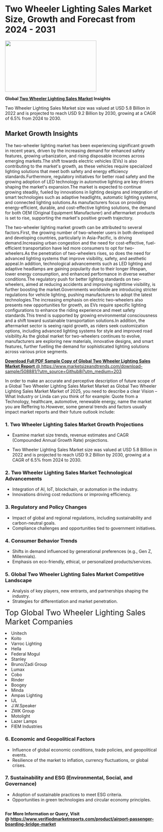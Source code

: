 <H1>Two Wheeler Lighting Sales Market Size, Growth and Forecast from 2024 - 2031</H1><img class="aligncenter size-medium wp-image-584254" src="https://thirdeyenews.in/wp-content/uploads/2024/09/Global-Market-Research-300x168.jpeg" alt="" width="300" height="168" /><p><strong>Global&nbsp;<a href="https://www.marketsizeandtrends.com/download-sample/508881/?utm_source=Github8j?utm_medium=203">Two Wheeler Lighting Sales Market</a> Insights</strong></p><p>Two Wheeler Lighting Sales Market size was valued at USD 5.8 Billion in 2022 and is projected to reach USD 9.2 Billion by 2030, growing at a CAGR of 6.5% from 2024 to 2030.</p><p><h2>Market Growth Insights</h2> <p>The two-wheeler lighting market has been experiencing significant growth in recent years, driven by the increasing demand for enhanced safety features, growing urbanization, and rising disposable incomes across emerging markets.The shift towards electric vehicles (EVs) is also contributing to the market's growth, as these vehicles require specialized lighting solutions that meet both safety and energy efficiency standards.Furthermore, regulatory initiatives for better road safety and the growing adoption of LED technology in automotive lighting are key drivers shaping the market's expansion.The market is expected to continue growing steadily, fueled by innovations in lighting designs and integration of smart technologies such as adaptive headlights, automatic lighting systems, and connected lighting solutions.As manufacturers focus on providing energy-efficient, durable, and cost-effective lighting solutions, the demand for both OEM (Original Equipment Manufacturer) and aftermarket products is set to rise, supporting the market's positive growth trajectory.<a href="#"></a></p> <p>The two-wheeler lighting market growth can be attributed to several factors.First, the growing number of two-wheeler users in both developed and developing countries, particularly in Asia-Pacific, is driving demand.Increasing urban congestion and the need for cost-effective, fuel-efficient transportation have led more consumers to opt for two-wheelers.As the penetration of two-wheelers rises, so does the need for advanced lighting systems that improve visibility, safety, and aesthetic appeal.In addition, technological advancements such as LED lighting and adaptive headlamps are gaining popularity due to their longer lifespan, lower energy consumption, and enhanced performance in diverse weather conditions.The regulatory push for better lighting standards on two-wheelers, aimed at reducing accidents and improving nighttime visibility, is further boosting the market.Governments worldwide are introducing stricter regulations for vehicle lighting, pushing manufacturers to adopt the latest technologies.The increasing emphasis on electric two-wheelers also presents new opportunities for growth, as EVs require specific lighting configurations to enhance the riding experience and meet safety standards.This trend is supported by growing environmental consciousness and a shift toward sustainable transportation solutions.In addition, the aftermarket sector is seeing rapid growth, as riders seek customization options, including advanced lighting systems for style and improved road visibility.As the global market for two-wheelers continues to evolve, manufacturers are exploring new materials, innovative designs, and smart features, further fuelling the demand for sophisticated lighting solutions across various price segments.<a href="#"></p><p><span class=""><strong>Download Full PDF Sample Copy of Global Two Wheeler Lighting Sales Market Report</strong> @ <a href="https://www.marketsizeandtrends.com/download-sample/508881/?utm_source=Github8j?utm_medium=203" target="_blank">https://www.marketsizeandtrends.com/download-sample/508881/?utm_source=Github8j?utm_medium=203</a></span></p><p>In order to make an accurate and perceptive description of future scope of a Global&nbsp;Two Wheeler Lighting Sales Market Market as Global&nbsp;Two Wheeler Lighting Sales Market Market of 2025, you need to describe a clear Vision &ndash; What Industry or Linda can you think of for example: Quote from a Technology, healthcare, automotive, renewable energy, name the market you are Reffering to.However, some general trends and factors usually impact market reports and their future outlook include:</p><h3>1.&nbsp;<strong>Two Wheeler Lighting Sales Market Growth Projections</strong></h3><ul><li>Examine market size trends, revenue estimates and CAGR (Compounded Annual Growth Rate) projections.</li><li><p>Two Wheeler Lighting Sales Market size was valued at USD 5.8 Billion in 2022 and is projected to reach USD 9.2 Billion by 2030, growing at a CAGR of 6.5% from 2024 to 2030.</p></li></ul><h3>2.&nbsp;<strong>Two Wheeler Lighting Sales Market Technological Advancements</strong></h3><ul><li>Integration of AI, IoT, blockchain, or automation in the industry.</li><li>Innovations driving cost reductions or improving efficiency.</li></ul><h3>3.&nbsp;<strong>Regulatory and Policy Changes</strong></h3><ul><li>Impact of global and regional regulations, including sustainability and carbon-neutral goals.</li><li>Compliance challenges and opportunities tied to government initiatives.</li></ul><h3>4.&nbsp;<strong>Consumer Behavior Trends</strong></h3><ul><li>Shifts in demand influenced by generational preferences (e.g., Gen Z, Millennials).</li><li>Emphasis on eco-friendly, ethical, or personalized products/services.</li></ul><h3>5.&nbsp;<strong>Global Two Wheeler Lighting Sales Market Competitive Landscape</strong></h3><ul><li>Analysis of key players, new entrants, and partnerships shaping the industry.</li><li>Strategies for differentiation and market penetration.</li></ul><p data-pm-slice="1 1 []"><span style="color: inherit; font-family: inherit; font-size: 25px;">Top Global Two Wheeler Lighting Sales Market Companies</span></p><div class="" data-test-id=""><p><li>Unitech</li><li> Koito</li><li> Varroc Lighting</li><li> Hella</li><li> Federal Mogul</li><li> Stanley</li><li> Bruno/Zadi Group</li><li> Lumax</li><li> Cobo</li><li> Rinder</li><li> Boogey</li><li> Minda</li><li> Ampas Lighting</li><li> IJL</li><li> J.W.Speaker</li><li> ZWK Group</li><li> Motolight</li><li> Lazer Lamps</li><li> FIEM Industries</li></p></div><h3>6.&nbsp;<strong>Economic and Geopolitical Factors</strong></h3><ul><li>Influence of global economic conditions, trade policies, and geopolitical events.</li><li>Resilience of the market to inflation, currency fluctuations, or global crises.</li></ul><h3>7.&nbsp;<strong>Sustainability and ESG (Environmental, Social, and Governance)</strong></h3><ul><li>Adoption of sustainable practices to meet ESG criteria.</li><li>Opportunities in green technologies and circular economy principles.</li></ul><h2><strong style="font-size: 14px;">For More Information or Query, Visit @&nbsp;</strong><a style="background-color: #ffffff; font-size: 14px;" href="https://www.marketsizeandtrends.com/report/two-wheeler-lighting-sales-market/" target="_blank">https://www.verifiedmarketreports.com/product/airport-passenger-boarding-bridge-market</a></h2>